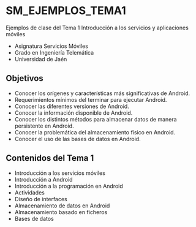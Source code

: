 # SM_EJEMPLOS_TEMA1

Ejemplos de clase del Tema 1 Introducción a los servicios y aplicaciones móviles
- Asignatura Servicios Móviles
- Grado en Ingeniería Telemática
- Universidad de Jaén

## Objetivos
- Conocer los orígenes y características más significativas de Android.
- Requerimientos mínimos del terminar para ejecutar Android.
- Conocer las diferentes versiones de Android.
- Conocer la información disponible de Android.
- Conocer los distintos métodos para almacenar datos de manera persistente en Android.
- Conocer la problemática del almacenamiento físico en Android.
- Conocer el uso de las bases de datos en Android.

## Contenidos del Tema 1
- Introducción a los servicios móviles
- Introducción a Android
- Introducción a la programación en Android
- Actividades
- Diseño de interfaces
- Almacenamiento de datos en Android
- Almacenamiento basado en ficheros
- Bases de datos


